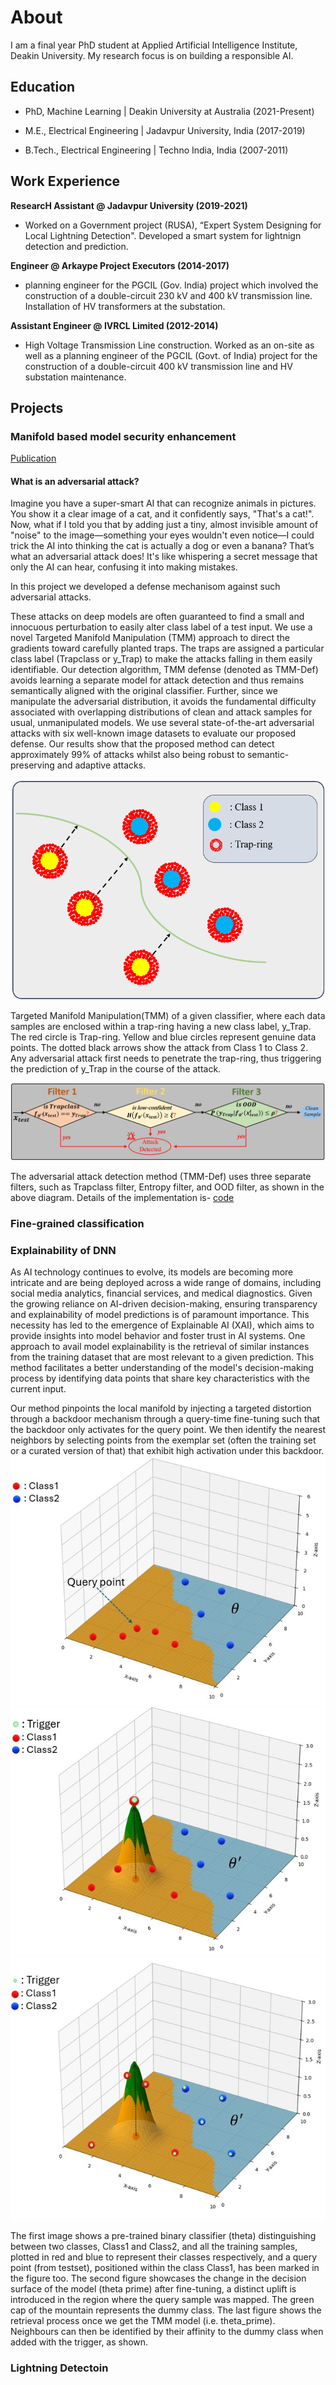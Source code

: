 # About
I am a final year PhD student at Applied Artificial Intelligence Institute, Deakin University. My research focus is on building a responsible AI. 

## Education

  - PhD, Machine Learning | Deakin University at Australia (2021-Present)
  
  - M.E., Electrical Engineering | Jadavpur University, India (2017-2019)
  
  - B.Tech., Electrical Engineering | Techno India, India (2007-2011)
  

## Work Experience
**ResearcH Assistant @ Jadavpur University (2019-2021)**
- Worked on a Government project (RUSA), “Expert System Designing for Local Lightning Detection". Developed a smart system for lightnign detection and prediction. 


**Engineer @ Arkaype Project Executors (2014-2017)**
- planning engineer for the PGCIL (Gov. India) project which involved the construction of a double-circuit
 230 kV and 400 kV transmission line. Installation of HV transformers at the substation.


**Assistant Engineer @ IVRCL Limited (2012-2014)**
- High Voltage Transmission Line construction. Worked as an on-site as well as a planning engineer of the PGCIL
  (Govt. of India) project for the construction of a double-circuit 400 kV transmission line and HV substation maintenance.

## Projects
### Manifold based model security enhancement
[Publication](https://...)

#### What is an adversarial attack?

Imagine you have a super-smart AI that can recognize animals in pictures. You show it a clear image of a cat, and it confidently says, "That's a cat!". Now, what if I told you that by adding just a tiny, almost invisible amount of "noise" to the image—something your eyes wouldn't even notice—I could trick the AI into thinking the cat is actually a dog or even a banana?
That’s what an adversarial attack does! It's like whispering a secret message that only the AI can hear, confusing it into making mistakes.

In this project we developed a defense mechanisom against such adversarial attacks.

These attacks on deep models are often guaranteed to find a small and innocuous perturbation to easily alter class label of a test input. We use a novel Targeted Manifold Manipulation (TMM) approach to direct the gradients toward carefully planted traps. The traps are assigned a particular class label (Trapclass or y_Trap) to make the attacks falling in them easily identifiable. Our detection algorithm, TMM defense (denoted as TMM-Def) avoids learning a separate model for attack detection and thus remains semantically aligned with the original classifier. Further, since we manipulate the adversarial distribution, it avoids the fundamental difficulty associated with overlapping distributions of clean and attack samples for usual, unmanipulated models. We use several state-of-the-art adversarial attacks with six well-known image datasets to evaluate our proposed defense. Our results show that the proposed method can detect approximately 99% of attacks whilst also being robust to semantic-preserving and adaptive attacks.

![Method of TMM](/assests/images/motivation_tmm.PNG)

Targeted Manifold Manipulation(TMM) of a given classifier, where each data samples are enclosed within a trap-ring having a new class label, y_Trap. The red circle is Trap-ring. Yellow and blue circles represent genuine data points. The dotted black arrows show the attack from Class 1 to Class 2. Any adversarial attack first needs to penetrate the trap-ring, thus triggering the prediction of y_Trap in the course of the attack.

![TMM-Def](/assests/images/offline-model-detection.PNG)

The adversarial attack detection method (TMM-Def) uses three separate filters, such as Trapclass filter, Entropy filter, and OOD filter, as shown in the above diagram.
Details of the implementation is- [code](https://github.com/DevelopBG/Adverasrial-attack-detection-using-targeted-manifold-manipulation.git)
  


### Fine-grained classification

### Explainability of DNN

As AI technology continues to evolve, its models are becoming more intricate and are being deployed across a wide range of domains, including social media analytics, financial services, and medical diagnostics. Given the growing reliance on AI-driven decision-making, ensuring transparency and explainability of model predictions is of paramount importance. This necessity has led to the emergence of Explainable AI (XAI), which aims to provide insights into model behavior and foster trust in AI systems. One approach to avail model explainability is the retrieval of similar instances from the training dataset that are most relevant to a given prediction. This method facilitates a better understanding of the model's decision-making process by identifying data points that share key characteristics with the current input. 

Our method pinpoints the local manifold by injecting a targeted distortion through a backdoor mechanism through a query-time fine-tuning such that the backdoor only activates for the query point. We then identify the nearest neighbors by selecting points from the exemplar set (often the training set or a curated version of that) that exhibit high activation under this backdoor. 
![Manifold of a binary classifier and the corresponding class samples](/assests/images/intro1.jpeg)
![Manifold manipulation](/assests/images/intro2.jpeg)
![Nearest neighbour search](/assests/images/intro3.jpeg)

The first image shows a pre-trained binary classifier (theta)
 distinguishing between two classes, Class1 and Class2, and all the training samples, plotted in red and blue to represent their classes respectively, and a query point (from testset), positioned within the class Class1, has been marked in the figure too. The second figure showcases the change in the decision surface of the model (theta prime) after fine-tuning, a distinct uplift is introduced in the region where the query sample was mapped. The green cap of the mountain represents the dummy class. The last figure shows the retrieval process once we get the TMM model (i.e. theta_prime). Neighbours can then be identified by their affinity to the dummy class when added with the trigger, as shown. 

### Lightning Detectoin

